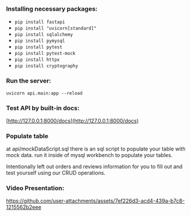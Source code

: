 ### Installing necessary packages:  
* `pip install fastapi`
* `pip install "uvicorn[standard]"`  
* `pip install sqlalchemy`  
* `pip install pymysql`
* `pip install pytest`
* `pip install pytest-mock`
* `pip install httpx`
* `pip install cryptography`
### Run the server:
`uvicorn api.main:app --reload`
### Test API by built-in docs:
[http://127.0.0.1:8000/docs](http://127.0.0.1:8000/docs)

### Populate table
at api/mockDataScript.sql there is an sql script to populate your table with mock data.  run it inside of mysql workbench to populate your tables.

Intentionally left out orders and reviews information for you to fill out and test yourself using our CRUD operations.

### Video Presentation:
https://github.com/user-attachments/assets/7ef226d3-acd4-439a-b7c8-1215562b2eee
